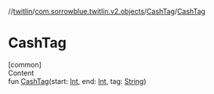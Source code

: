 //[twitlin](../../index.md)/[com.sorrowblue.twitlin.v2.objects](../index.md)/[CashTag](index.md)/[CashTag](-cash-tag.md)



# CashTag  
[common]  
Content  
fun [CashTag](-cash-tag.md)(start: [Int](https://kotlinlang.org/api/latest/jvm/stdlib/kotlin/-int/index.html), end: [Int](https://kotlinlang.org/api/latest/jvm/stdlib/kotlin/-int/index.html), tag: [String](https://kotlinlang.org/api/latest/jvm/stdlib/kotlin/-string/index.html))  



